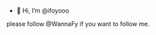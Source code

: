 - 👋 Hi, I’m @ifoyooo

please follow @WannaFy if you want to follow me.

<!---
ifoyooo/ifoyooo is a ✨ special ✨ repository because its `README.md` (this file) appears on your GitHub profile.
You can click the Preview link to take a look at your changes.
--->
